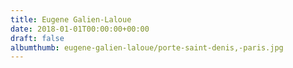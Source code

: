 ```yaml
---
title: Eugene Galien-Laloue
date: 2018-01-01T00:00:00+00:00
draft: false
albumthumb: eugene-galien-laloue/porte-saint-denis,-paris.jpg
---
```

